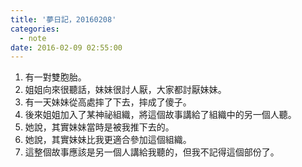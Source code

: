 ```yaml
---
title: '夢日記，20160208'
categories:
  - note
date: 2016-02-09 02:55:00
---
```


1. 有一對雙胞胎。<br />
2. 姐姐向來很聽話，妹妹很討人厭，大家都討厭妹妹。<br />
3. 有一天妹妹從高處摔了下去，摔成了傻子。<br />
4. 後來姐姐加入了某神祕組織，將這個故事講給了組織中的另一個人聽。<br />
5. 她說，其實妹妹當時是被我推下去的。<br />
6. 她說，其實妹妹比我更適合參加這個組織。<br />
7. 這整個故事應該是另一個人講給我聽的，但我不記得這個部份了。

